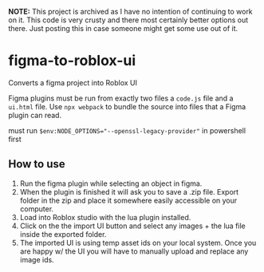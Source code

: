 **NOTE:** This project is archived as I have no intention of continuing to work on it. This code is very crusty and there most certainly better options out there. Just posting this in case someone might get some use out of it.

# figma-to-roblox-ui
Converts a figma project into Roblox UI

Figma plugins must be run from exactly two files a `code.js` file and a `ui.html` file. Use `npx webpack` to bundle the source into files that a Figma plugin can read.

must run `$env:NODE_OPTIONS="--openssl-legacy-provider"` in powershell first

## How to use

1. Run the figma plugin while selecting an object in figma.
2. When the plugin is finished it will ask you to save a .zip file. Export folder in the zip and place it somewhere easily accessible on your computer.
3. Load into Roblox studio with the lua plugin installed.
4. Click on the the import UI button and select any images + the lua file inside the exported folder.
5. The imported UI is using temp asset ids on your local system. Once you are happy w/ the UI you will have to manually upload and replace any image ids.